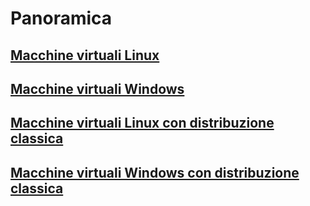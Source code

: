 # Panoramica
## [Macchine virtuali Linux](virtual-machines-linux-azure-overview.md?toc=%2fazure%2fvirtual-machines%2flinux%2ftoc.json)
## [Macchine virtuali Windows](virtual-machines-Windows-about.md?toc=%2fazure%2fvirtual-machines%2fwindows%2ftoc.json)
## [Macchine virtuali Linux con distribuzione classica](virtual-machines-linux-azure-overview.md?toc=%2fazure%2fvirtual-machines%2flinux%2fclassic%2ftoc.json)
## [Macchine virtuali Windows con distribuzione classica](virtual-machines-windows-about.md?toc=%2fazure%2fvirtual-machines%2fwindows%2fclassic%2ftoc.json)



<!--HONumber=Nov16_HO2-->


